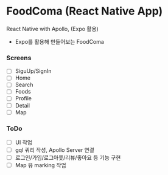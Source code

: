 # FoodComa (React Native App)

React Native with Apollo, (Expo 활용)

- Expo를 활용해 만들어보는 FoodComa

### Screens

- [ ] SiguUp/SignIn
- [ ] Home
- [ ] Search
- [ ] Foods
- [ ] Profile
- [ ] Detail
- [ ] Map

### ToDo

- [ ] UI 작업
- [ ] gql 쿼리 작성, Apollo Server 연결
- [ ] 로그인/가입/로그아웃/리뷰/좋아요 등 기능 구현
- [ ] Map 뷰 marking 작업
